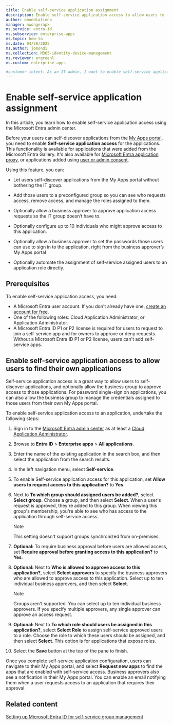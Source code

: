 ```yaml
---
title: Enable self-service application assignment
description: Enable self-service application access to allow users to find their own applications from their My Apps portal
author: omondiatieno
manager: mwongerapk
ms.service: entra-id
ms.subservice: enterprise-apps
ms.topic: how-to
ms.date: 04/28/2025
ms.author: jomondi
ms.collection: M365-identity-device-management
ms.reviewer: ergreenl
ms.custom: enterprise-apps

#customer intent: As an IT admin, I want to enable self-service application access for my users, so that they can discover and request access to applications without IT intervention. Additionally, I want to have the option to allow business approvers to approve access requests and manage user roles and passwords.
---
```


# Enable self-service application assignment

In this article, you learn how to enable self-service application access using the Microsoft Entra admin center.

Before your users can self-discover applications from the [My Apps portal](./myapps-overview.md), you need to enable **Self-service application access** for the applications. This functionality is available for applications that were added from the Microsoft Entra Gallery. It's also available for [Microsoft Entra application proxy](/entra/identity/app-proxy), or applications added using [user or admin consent](~/identity-platform/application-consent-experience.md).

Using this feature, you can:

- Let users self-discover applications from the My Apps portal without bothering the IT group.

- Add those users to a preconfigured group so you can see who requests access, remove access, and manage the roles assigned to them.

- Optionally allow a business approver to approve application access requests so the IT group doesn’t have to.

- Optionally configure up to 10 individuals who might approve access to this application.

- Optionally allow a business approver to set the passwords those users can use to sign in to the application, right from the business approver’s My Apps portal

- Optionally automate the assignment of self-service assigned users to an application role directly.

## Prerequisites

To enable self-service application access, you need:

- A Microsoft Entra user account. If you don't already have one, [create an account for free](https://azure.microsoft.com/free/?WT.mc_id=A261C142F).
- One of the following roles: Cloud Application Administrator, or Application Administrator.
- A Microsoft Entra ID P1 or P2 license is required for users to request to join a self-service app and for owners to approve or deny requests. Without a Microsoft Entra ID P1 or P2 license, users can't add self-service apps.

## Enable self-service application access to allow users to find their own applications


Self-service application access is a great way to allow users to self-discover applications, and optionally allow the business group to approve access to those applications. For password single-sign on applications, you can also allow the business group to manage the credentials assigned to those users from their own My Apps portal.

To enable self-service application access to an application, undertake the following steps:

1. Sign in to the [Microsoft Entra admin center](https://entra.microsoft.com) as at least a [Cloud Application Administrator](~/identity/role-based-access-control/permissions-reference.md#cloud-application-administrator).
1. Browse to **Entra ID** > **Enterprise apps** > **All applications**.
1. Enter the name of the existing application in the search box, and then select the application from the search results.
1. In the left navigation menu, select **Self-service**.
1. To enable Self-service application access for this application, set **Allow users to request access to this application?** to **Yes.**
1. Next to **To which group should assigned users be added?**, select **Select group**. Choose a group, and then select **Select**. When a user's request is approved, they're added to this group. When viewing this group's membership, you're able to see who has access to the application through self-service access.
  
    > [!NOTE]
    > This setting doesn't support groups synchronized from on-premises.

1. **Optional:** To require business approval before users are allowed access, set **Require approval before granting access to this application?** to **Yes**.
1. **Optional:** Next to **Who is allowed to approve access to this application?**, select **Select approvers** to specify the business approvers who are allowed to approve access to this application. Select up to ten individual business approvers, and then select **Select**.

    >[!NOTE]
    >Groups aren't supported. You can select up to ten individual business approvers. If you specify multiple approvers, any single approver can approve an access request.

1. **Optional:** Next to **To which role should users be assigned in this application?**, select **Select Role** to assign self-service approved users to a role. Choose the role to which these users should be assigned, and then select **Select**. This option is for applications that expose roles.

1. Select the **Save** button at the top of the pane to finish.

Once you complete self-service application configuration, users can navigate to their My Apps portal, and select **Request new apps** to find the apps that are enabled with self-service access. Business approvers also see a notification in their My Apps portal. You can enable an email notifying them when a user requests access to an application that requires their approval.

## Related content

[Setting up Microsoft Entra ID for self-service group management](~/identity/users/groups-self-service-management.md)
